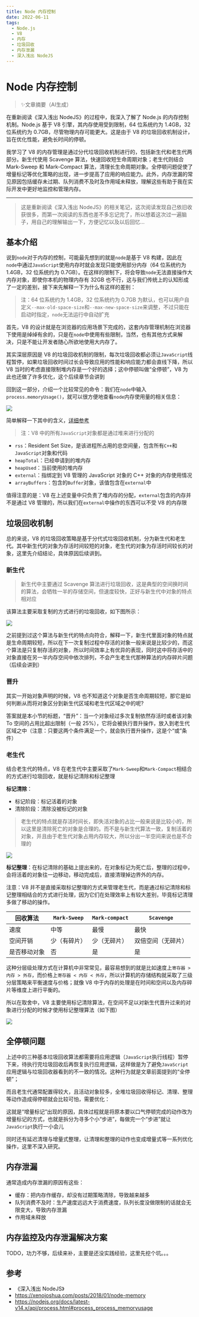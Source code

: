 ```yaml
---
title: Node 内存控制
date: 2022-06-11
tags: 
  - Node.js
  - V8
  - 内存
  - 垃圾回收
  - 内存泄漏
  - 深入浅出 NodeJS
---
```


# Node 内存控制

> ✨文章摘要（AI生成）

<!-- DESC SEP -->

在重新阅读《深入浅出 NodeJS》的过程中，我深入了解了 Node.js 的内存控制机制。Node.js 基于 V8 引擎，其内存使用受到限制，64 位系统约为 1.4GB，32 位系统约为 0.7GB，尽管物理内存可能更大。这是由于 V8 的垃圾回收机制设计，旨在优化性能，避免长时间的停顿。 

我学习了 V8 的内存管理是通过分代垃圾回收机制进行的，包括新生代和老生代两部分。新生代使用 Scavenge 算法，快速回收短生命周期对象；老生代则结合 Mark-Sweep 和 Mark-Compact 算法，清理长生命周期对象。全停顿问题促使了增量标记等优化策略的出现，进一步提高了应用的响应能力。此外，内存泄漏的常见原因包括缓存未过期、队列消费不及时及作用域未释放，理解这些有助于我在实际开发中更好地监控和管理内存。

<!-- DESC SEP -->

---

> 这是重新阅读《深入浅出 NodeJS》的相关笔记，这次阅读发现自己依旧收获很多，而第一次阅读的东西也差不多忘记完了，所以想着这次过一遍脑子，用自己的理解输出一下，方便记忆以及以后回忆...

## 基本介绍

说到`node`对于内存的控制，可能最先想到的就是`node`是基于 V8 构建，因此在`node`中通过`JavaScript`使用内存时就会发现只能使用部分内存（64 位系统约为 1.4GB，32 位系统约为 0.7GB）。在这样的限制下，将会导致`node`无法直接操作大内存对象，即使你本机的物理内存有 32GB 也不行，这与我们传统上的认知形成了一定的差别，接下来先解释一下为什么有这样的差别：

> 注：64 位系统约为 1.4GB，32 位系统约为 0.7GB 为默认，也可以用户自定义`--max-old-space-size`和`--max-new-space-size`来调整，不过只能在启动时指定，`node`无法运行中自动扩充

首先，V8 的设计就是在浏览器的应用场景下完成的，这套内存管理机制在浏览器下使用是绰绰有余的，只是在`node`中使用有些限制，当然，也有其他方式来解决，只是不能让开发者随心所欲地使用大内存了。

其实深层原因是 V8 的垃圾回收机制的限制，每次垃圾回收都必须让`JavaScript`线程暂停，如果垃圾回收时间过长会导致应用的性能和响应能力都会直线下降，所以 V8 当时的考虑直接限制堆内存是一个好的选择；这中停顿叫做“全停顿”，V8 为此也还做了许多优化，这个后续章节会讲到

回到这一部分，介绍一个比较常见的命令：我们在`node`中输入`process.memoryUsage()`，就可以很方便地查看`node`内存使用量的相关信息：

![](https://oss.justin3go.com/blogs/Pasted%20image%2020221107183347.png)

简单解释一下其中的含义，[详细参考](https://nodejs.org/docs/latest-v14.x/api/process.html#process_process_memoryusage)

> 注：V8 中的所有`JavaScript`对象都是通过堆来进行分配的

- `rss`：Resident Set Size，是该进程所占用的总空间量，包含所有`C++`和`JavaScript`对象和代码
- `heapTotal`：已经申请到的堆内存
- `heapUsed`：当前使用的堆内存
- `external`：指绑定到 V8 管理的 JavaScript 对象的 C++ 对象的内存使用情况
- `arrayBuffers`：包含的`Buffer`对象，该值包含在`external`中

值得注意的是：V8 在上述变量中只负责了堆内存的分配，`external`包含的内存并不是通过 V8 管理的，所以我们在`external`中操作的东西可以不受 V8 的内存限

## 垃圾回收机制

总的来说，V8 的垃圾回收策略是基于分代式垃圾回收机制，分为新生代和老生代。其中新生代的对象为存活时间较短的对象，老生代的对象为存活时间较长的对象，这里先介绍结论，具体原因后续讲到。

### 新生代

> 新生代中主要通过 Scavenge 算法进行垃圾回收，这是典型的空间换时间的算法，会牺牲一半的存储空间，但速度较快，正好与新生代中对象的特点相对应

该算法主要采取复制的方式进行的垃圾回收，如下图所示：

![](https://oss.justin3go.com/blogs/%E6%96%B0%E7%94%9F%E4%BB%A3%E5%9E%83%E5%9C%BE%E5%9B%9E%E6%94%B6%E6%9C%BA%E5%88%B6.png)

之前提到过这个算法与新生代的特点向符合，解释一下，新生代里面对象的特点就是生命周期较短，所以在下一次复制过程中存活的对象一般来说是比较少的，而这个算法是只复制存活的对象，所以时间效率上有优异的表现，同时这中将存活中的对象直接在另一半内存空间中依次排列，不会产生老生代那种算法的内存碎片问题（后续会讲到）

### 晋升

其实一开始对象声明的时候，V8 也不知道这个对象是否生命周期较短，那它是如何判断从而将对象区分到新生代区域和老生代区域之中的呢?

答案就是本小节的标题，“晋升”：当一个对象经过多次复制依然存活时或者该对象 To 空间的占用比超出限制（一般 25%），它将会被执行晋升操作，放入到老生代区域之中（注意：只要这两个条件满足一个，就会执行晋升操作，这是个“或”条件）

### 老生代

结合老生代的特点，V8 在老生代中主要采取了`Mark-Sweep`和`Mark-Compact`相结合的方式进行垃圾回收，就是标记清除和标记整理

**标记清除**：
- 标记阶段：标记活着的对象
- 清除阶段：清除没被标记的对象

> 老生代的特点就是存活时间长，即失活对象的占比一般来说是比较小的，所以这里是清除死亡的对象是合理的。而不是与新生代算法一致，复制活着的对象，并且由于老生代对象占用内存较大，所以分出一半空间来说也是不合理的

![](https://oss.justin3go.com/blogs/%E6%A0%87%E8%AE%B0%E6%B8%85%E9%99%A4.png)

**标记整理**：在标记清除的基础上提出来的，在对象标记为死亡后，整理的过程中，会将活着的对象往一边移动，移动完成后，直接清理掉边界外的内存。

注意：V8 并不是直接采取标记整理的方式来管理老生代，而是通过标记清除和标记整理相结合的方式进行处理，因为它们在处理效率上有较大差别，毕竟标记清理多做了移动的操作。

| 回收算法     | `Mark-Sweep` | `Mark-compact` | `Scavenge`         |
| ------------ | ------------ | -------------- | ------------------ |
| 速度         | 中等         | 最慢           | 最快               |
| 空间开销     | 少（有碎片） | 少（无碎片）   | 双倍空间（无碎片） |
| 是否移动对象 | 否           | 是             | 是                 |

这种分层级处理方式在计算机中非常常见，最容易想到的就是比如速度上`寄存器 > 内存 > 外存`，而价格上`寄存器 < 内存 < 外存`，所以计算机的存储结构就采取了三级分层策略来平衡速度与价格；就像 V8 中于内存的处理是在时间和空间以及内存碎片等维度上进行平衡的。

所以在取舍中，V8 主要使用标记清除算法，在空间不足以对新生代晋升过来的对象进行分配的时候才使用标记整理算法（如下图）

![](https://oss.justin3go.com/blogs/%E6%A0%87%E8%AE%B0%E6%95%B4%E7%90%86.png)

## 全停顿问题

上述中的三种基本垃圾回收算法都需要将应用逻辑（`JavaScript`执行线程）暂停下来，待执行完垃圾回收后再恢复执行应用逻辑，这样做是为了避免`JavaScript`应用逻辑与垃圾回收器看到的不一致的情况。这种行为就是文章前面提到的“全停顿”；

而且老生代通常配置得较大，且活动对象较多，全堆垃圾回收得标记、清理、整理等动作造成得停顿就会比较可怕，需要优化：

这就是“增量标记”出现的原因，具体过程就是将原本要以口气停顿完成的动作改为增量标记的方式，也就是拆分为寻多个小“步进”，每做完一个“步进”就让`JavaScript`执行一小会儿

同时还有延迟清理与增量式整理，让清理和整理的动作也变成增量式等一系列优化操作，这里不深入研究。

## 内存泄漏

通常造成内存泄漏的原因有这些：
- 缓存：把内存作缓存，却没有过期策略清除，导致越来越多
- 队列消费不及时：生产速度远远大于消费速度，队列长度没做限制的话就会无限变大，导致内存泄漏
- 作用域未释放

## 内存监控及内存泄漏解决方案

TODO，功力不够，后续来补，主要是还没实践经验，这里先挖个坑。。。

## 参考

- 《深入浅出 NodeJS》
- https://xenojoshua.com/posts/2018/01/node-memory
- https://nodejs.org/docs/latest-v14.x/api/process.html#process_process_memoryusage

